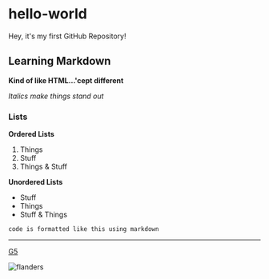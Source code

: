 # hello-world
Hey, it's my first GitHub Repository!

## Learning Markdown
**Kind of like HTML...'cept different**

*Italics make things stand out*

### Lists
**Ordered Lists**
1. Things
2. Stuff
3. Things & Stuff

**Unordered Lists**
- Stuff
- Things
- Stuff & Things

`code is formatted like this using markdown`

---
[G5](https://www.getg5.com)

![flanders](https://user-images.githubusercontent.com/103955308/164332169-10bf9fb6-2b4a-4f56-bfb4-36da18af2e5c.jpg)

